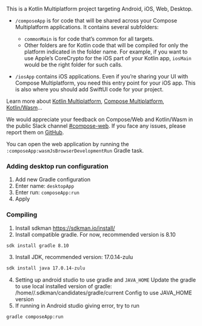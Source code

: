 This is a Kotlin Multiplatform project targeting Android, iOS, Web, Desktop.

* `/composeApp` is for code that will be shared across your Compose Multiplatform applications.
  It contains several subfolders:
    - `commonMain` is for code that’s common for all targets.
    - Other folders are for Kotlin code that will be compiled for only the platform indicated in the
      folder name.
      For example, if you want to use Apple’s CoreCrypto for the iOS part of your Kotlin app,
      `iosMain` would be the right folder for such calls.

* `/iosApp` contains iOS applications. Even if you’re sharing your UI with Compose Multiplatform,
  you need this entry point for your iOS app. This is also where you should add SwiftUI code for
  your project.

Learn more
about [Kotlin Multiplatform](https://www.jetbrains.com/help/kotlin-multiplatform-dev/get-started.html),
[Compose Multiplatform](https://github.com/JetBrains/compose-multiplatform/#compose-multiplatform),
[Kotlin/Wasm](https://kotl.in/wasm/)…

We would appreciate your feedback on Compose/Web and Kotlin/Wasm in the public Slack
channel [#compose-web](https://slack-chats.kotlinlang.org/c/compose-web).
If you face any issues, please report them
on [GitHub](https://github.com/JetBrains/compose-multiplatform/issues).

You can open the web application by running the `:composeApp:wasmJsBrowserDevelopmentRun` Gradle
task.

### Adding desktop run configuration

1. Add new Gradle configuration
2. Enter name: `desktopApp`
3. Enter run: `composeApp:run`
4. Apply

### Compiling
1. Install sdkman https://sdkman.io/install/
2. Install compatible gradle. For now, recommended version is 8.10
```bash
sdk install gradle 8.10
```
3. Install JDK, recommended version: 17.0.14-zulu
```bash
sdk install java 17.0.14-zulu
```
4. Setting up android studio to use gradle and `JAVA_HOME`
Update the gradle to use local installed version of gradle: /home/<user>/.sdkman/candidates/gradle/current
Config to use JAVA_HOME version
5. If running in Android studio giving error, try to run
```bash
gradle composeApp:run
```